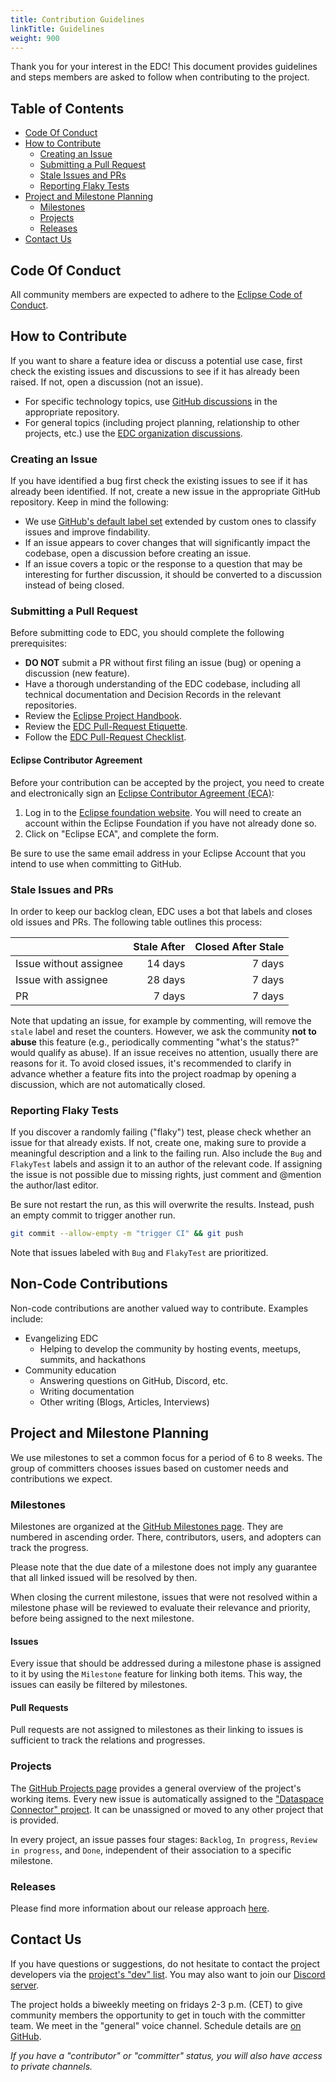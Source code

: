 ```yaml
---
title: Contribution Guidelines
linkTitle: Guidelines
weight: 900
---
```


Thank you for your interest in the EDC! This document provides guidelines and steps members are asked to follow when
contributing to the project.

## Table of Contents

* [Code Of Conduct](#code-of-conduct)
* [How to Contribute](#how-to-contribute)
    * [Creating an Issue](#creating-an-issue)
    * [Submitting a Pull Request](#submitting-a-pull-request)
    * [Stale Issues and PRs](#stale-issues-and-prs)
    * [Reporting Flaky Tests](#reporting-flaky-tests)
* [Project and Milestone Planning](#project-and-milestone-planning)
    * [Milestones](#milestones)
    * [Projects](#projects)
    * [Releases](#releases)
* [Contact Us](#contact-us)

## Code Of Conduct

All community members are expected to adhere to
the [Eclipse Code of Conduct](https://www.eclipse.org/org/documents/Community_Code_of_Conduct.php").

## How to Contribute

If you want to share a feature idea or discuss a potential use case, first check the existing issues and discussions to
see if it has already been raised. If not, open a discussion (not an issue).

- For specific technology topics, use [GitHub discussions](https://github.com/features/discussions)
  in the appropriate repository.
- For general topics (including project planning, relationship to other projects, etc.) use the [EDC
  organization discussions](https://github.com/orgs/eclipse-edc/discussions).

### Creating an Issue

If you have identified a bug first check the existing issues to see if it has already been identified. If not, create
a new issue in the appropriate GitHub repository. Keep in mind the following:

- We
  use [GitHub's default label set](https://docs.github.com/en/issues/using-labels-and-milestones-to-track-work/managing-labels)
  extended by custom ones to classify issues and improve findability.
- If an issue appears to cover changes that will significantly impact the codebase, open a discussion before creating an
  issue.
- If an issue covers a topic or the response to a question that may be interesting for further discussion, it should be
  converted to a discussion instead of being closed.

### Submitting a Pull Request

Before submitting code to EDC, you should complete the following prerequisites:

* **DO NOT** submit a PR without first filing an issue (bug) or opening a discussion (new feature).
* Have a thorough understanding of the EDC codebase, including all technical documentation and Decision Records in the
  relevant repositories.
* Review the [Eclipse Project Handbook](https://www.eclipse.org/projects/handbook/#contributing).
* Review the [EDC Pull-Request Etiquette](pr-etiquette).
* Follow the [EDC Pull-Request Checklist](pr-checklist).

#### Eclipse Contributor Agreement

Before your contribution can be accepted by the project, you need to create and electronically sign
an [Eclipse Contributor Agreement (ECA)](http://www.eclipse.org/legal/ecafaq.php):

1. Log in to the [Eclipse foundation website](https://accounts.eclipse.org/user/login/). You will
   need to create an account within the Eclipse Foundation if you have not already done so.
2. Click on "Eclipse ECA", and complete the form.

Be sure to use the same email address in your Eclipse Account that you intend to use when committing to GitHub.


### Stale Issues and PRs

In order to keep our backlog clean, EDC uses a bot that labels and closes old issues and PRs. The following table
outlines this process:

|                        | Stale After | Closed After Stale |
|:-----------------------|------------:|-------------------:|
| Issue without assignee |     14 days |             7 days |
| Issue with assignee    |     28 days |             7 days |
| PR                     |      7 days |             7 days |

Note that updating an issue, for example by commenting, will remove the `stale` label and reset the counters. However,
we ask the community **not to abuse** this feature (e.g., periodically commenting "what's the status?" would qualify as
abuse). If an issue receives no attention, usually there are reasons for it. To avoid closed issues, it's recommended to
clarify in advance whether a feature fits into the project roadmap by opening a discussion, which are not automatically
closed.

### Reporting Flaky Tests

If you discover a randomly failing ("flaky") test, please check whether an issue for that already
exists. If not, create one, making sure to provide a meaningful description and a link to the failing run. Also include
the `Bug` and `FlakyTest` labels and assign it to an author of the relevant code. If assigning the issue is not
possible due to missing rights, just comment and @mention the author/last editor.

Be sure not restart the run, as this will overwrite the results. Instead, push an empty commit to trigger another run.

```bash
git commit --allow-empty -m "trigger CI" && git push
```

Note that issues labeled with `Bug` and `FlakyTest` are prioritized.

## Non-Code Contributions

Non-code contributions are another valued way to contribute. Examples include:

- Evangelizing EDC
    - Helping to develop the community by hosting events, meetups, summits, and hackathons
- Community education
    - Answering questions on GitHub, Discord, etc.
    - Writing documentation
    - Other writing (Blogs, Articles, Interviews)

## Project and Milestone Planning

We use milestones to set a common focus for a period of 6 to 8 weeks. The group of committers chooses issues based on
customer needs and contributions we expect.

### Milestones

Milestones are organized at the [GitHub Milestones page](https://github.com/eclipse-edc/Connector/milestones).
They are numbered in ascending order. There, contributors, users, and adopters can track the progress.

Please note that the due date of a milestone does not imply any guarantee that all linked issued will
be resolved by then.

When closing the current milestone, issues that were not resolved within a milestone phase will be
reviewed to evaluate their relevance and priority, before being assigned to the next milestone.

#### Issues

Every issue that should be addressed during a milestone phase is assigned to it by using the
`Milestone` feature for linking both items. This way, the issues can easily be filtered by
milestones.

#### Pull Requests

Pull requests are not assigned to milestones as their linking to issues is sufficient to track
the relations and progresses.

### Projects

The [GitHub Projects page](https://github.com/eclipse-edc/Connector/projects)
provides a general overview of the project's working items. Every new issue is automatically assigned
to the ["Dataspace Connector" project](https://github.com/orgs/eclipse-edc/projects/3).
It can be unassigned or moved to any other project that is provided.

In every project, an issue passes four stages: `Backlog`, `In progress`, `Review in progress`, and `Done`,
independent of their association to a specific milestone.

### Releases

Please find more information about our release approach [here](developer/releases.md).

## Contact Us

If you have questions or suggestions, do not hesitate to contact the project developers via
the [project's "dev" list](https://dev.eclipse.org/mailman/listinfo/edc-dev). You may also want to join
our [Discord server](https://discord.gg/n4sD9qtjMQ).

The project holds a biweekly meeting on fridays 2-3 p.m. (CET) to give community members the
opportunity to get in touch with the committer team. We meet in the "general" voice channel.
Schedule details are [on GitHub](https://github.com/eclipse-edc/Connector/discussions/1303).

_If you have a "contributor" or "committer" status, you will also have access to private channels._